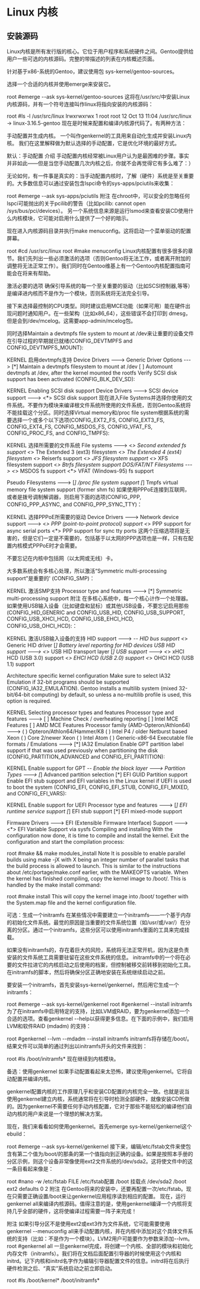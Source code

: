 # Linux 内核

## 安装源码
Linux内核是所有发行版的核心。它位于用户程序和系统硬件之间。Gentoo提供给用户一些可选的内核源码。完整的带描述的列表在内核概述页面。

针对基于x86-系统的Gentoo，建议使用包 sys-kernel/gentoo-sources。

选择一个合适的内核并使用emerge来安装它。

root #emerge --ask sys-kernel/gentoo-sources
这将在/usr/src/中安装Linux内核源码，并有一个符号连接叫作linux将指向安装的内核源码：

root #ls -l /usr/src/linux
lrwxrwxrwx    1 root   root    12 Oct 13 11:04 /usr/src/linux -> linux-3.16.5-gentoo
现在是时候来配置和编译内核源代码了。有两种方法：

手动配置并生成内核。
一个叫作genkernel的工具用来自动化生成并安装Linux内核。
我们在这里解释做为默认选择的手动配置，它是优化环境的最好方式。

默认：手动配置
介绍
手动配置内核经常被Linux用户认为是最困难的步骤。事实并非如此——但是当您手动配置几次内核之后，你就不会再觉得它有多么难了：）

无论如何，有一件事是真实的：当手动配置内核时，了解（硬件）系统是至关重要的。大多数信息可以通过安装包含lspci命令的sys-apps/pciutils来收集：

root #emerge --ask sys-apps/pciutils
 附注
在chroot中，可以安全的忽略任何lspci可能抛出的关于pcilib的警告（比如pcilib: cannot open /sys/bus/pci/devices）。
另一个系统信息来源是运行lsmod来查看安装CD使用什么内核模块，它可能对启用什么提供了一个好的暗示。

现在进入内核源码目录并执行make menuconfig。这将启动一个菜单驱动的配置屏幕。

root #cd /usr/src/linux
root #make menuconfig
Linux内核配置有很多很多的章节。我们先列出一些必须激活的选项（否则Gentoo将无法工作，或者离开附加的调整将无法正常工作）。我们同时在Gentoo维基上有一个Gentoo内核配置指南可能会在将来有帮助。

激活必要的选项
确保引导系统的每一个至关重要的驱动（比如SCSI控制器,等等）是编译进内核而不是作为一个模块，否则系统将无法完全引导。

接下来选择最控制的CPU类型。同时建议启用MCE功能（如果可用）能在硬件出现问题时通知用户。在一些架构（比如x86_64），这些错误不会打印到 dmesg，但是会到/dev/mcelog。这需要app-admin/mcelog包。

同时选择Maintain a devtmpfs file system to mount at /dev来让重要的设备文件在引导过程的早期就已就绪(CONFIG_DEVTMPFS and CONFIG_DEVTMPFS_MOUNT):

KERNEL 启用devtmpfs支持
Device Drivers --->
  Generic Driver Options --->
    [*] Maintain a devtmpfs filesystem to mount at /dev
    [ ]   Automount devtmpfs at /dev, after the kernel mounted the rootfs
Verify SCSI disk support has been activated (CONFIG_BLK_DEV_SD):

KERNEL Enabling SCSI disk support
Device Drivers --->
   SCSI device support  --->
      <*> SCSI disk support
现在进入File Systems并选择你使用的文件系统。不要作为模块来编译根文件系统所使用的文件系统，否则Gentoo系统将不能挂载这个分区。同时选择Virtual memory和/proc file system根据系统的需要选择一个或多个以下选项(CONFIG_EXT2_FS, CONFIG_EXT3_FS, CONFIG_EXT4_FS, CONFIG_MSDOS_FS, CONFIG_VFAT_FS, CONFIG_PROC_FS, and CONFIG_TMPFS):

KERNEL 选择所需要的文件系统
File systems --->
  <*> Second extended fs support
  <*> The Extended 3 (ext3) filesystem
  <*> The Extended 4 (ext4) filesystem
  <*> Reiserfs support
  <*> JFS filesystem support
  <*> XFS filesystem support
  <*> Btrfs filesystem support
  DOS/FAT/NT Filesystems  --->
    <*> MSDOS fs support
    <*> VFAT (Windows-95) fs support
 
Pseudo Filesystems --->
    [*] /proc file system support
    [*] Tmpfs virtual memory file system support (former shm fs)
如果使用PPPoE连接到互联网，或者是拨号调制解调器，则启用下面的选项(CONFIG_PPP, CONFIG_PPP_ASYNC, and CONFIG_PPP_SYNC_TTY)：

KERNEL 选择PPPoE所需要的驱动
Device Drivers --->
  Network device support --->
    <*> PPP (point-to-point protocol) support
    <*>   PPP support for async serial ports
    <*>   PPP support for sync tty ports
这两个压缩选项将是无害的，但是它们一定是不需要的，包括基于以太网的PPP选项也是一样，只有在配置内核模式PPPoE时才会需要。

不要忘记在内核中包括网（以太网或无线）卡。

大多数系统会有多核心处理，所以激活“Symmetric multi-processing support”是重要的' (CONFIG_SMP)：

KERNEL 激活SMP支持
Processor type and features  --->
  [*] Symmetric multi-processing support
 附注
在多核心系统中，每一个核心计作一个处理器。
如果使用USB输入设备（比如键盘和鼠标）或其他USB设备，不要忘记启用那些(CONFIG_HID_GENERIC and CONFIG_USB_HID, CONFIG_USB_SUPPORT, CONFIG_USB_XHCI_HCD, CONFIG_USB_EHCI_HCD, CONFIG_USB_OHCI_HCD):：

KERNEL 激活USB输入设备的支持
HID support  --->
    -*- HID bus support
    <*>   Generic HID driver
    [*]   Battery level reporting for HID devices
      USB HID support  --->
        <*> USB HID transport layer
  [*] USB support  --->
    <*>     xHCI HCD (USB 3.0) support
    <*>     EHCI HCD (USB 2.0) support
    <*>     OHCI HCD (USB 1.1) support


Architecture specific kernel configuration
Make sure to select IA32 Emulation if 32-bit programs should be supported (CONFIG_IA32_EMULATION). Gentoo installs a multilib system (mixed 32-bit/64-bit computing) by default, so unless a no-multilib profile is used, this option is required.

KERNEL Selecting processor types and features
Processor type and features  --->
   [ ] Machine Check / overheating reporting 
   [ ]   Intel MCE Features
   [ ]   AMD MCE Features
   Processor family (AMD-Opteron/Athlon64)  --->
      ( ) Opteron/Athlon64/Hammer/K8
      ( ) Intel P4 / older Netburst based Xeon
      ( ) Core 2/newer Xeon
      ( ) Intel Atom
      ( ) Generic-x86-64
Executable file formats / Emulations  --->
   [*] IA32 Emulation
Enable GPT partition label support if that was used previously when partitioning the disk (CONFIG_PARTITION_ADVANCED and CONFIG_EFI_PARTITION):

KERNEL Enable support for GPT
-*- Enable the block layer --->
   Partition Types --->
      [*] Advanced partition selection
      [*] EFI GUID Partition support
Enable EFI stub support and EFI variables in the Linux kernel if UEFI is used to boot the system (CONFIG_EFI, CONFIG_EFI_STUB, CONFIG_EFI_MIXED, and CONFIG_EFI_VARS):

KERNEL Enable support for UEFI
Processor type and features  --->
    [*] EFI runtime service support 
    [*]   EFI stub support
    [*]     EFI mixed-mode support
 
Firmware Drivers  --->
    EFI (Extensible Firmware Interface) Support  --->
        <*> EFI Variable Support via sysfs
Compiling and installing
With the configuration now done, it is time to compile and install the kernel. Exit the configuration and start the compilation process:

root #make && make modules_install
 Note
It is possible to enable parallel builds using make -jX with X being an integer number of parallel tasks that the build process is allowed to launch. This is similar to the instructions about /etc/portage/make.conf earlier, with the MAKEOPTS variable.
When the kernel has finished compiling, copy the kernel image to /boot/. This is handled by the make install command:

root #make install
This will copy the kernel image into /boot/ together with the System.map file and the kernel configuration file.



可选：生成一个initramfs
在某些情况中需要建立一个initramfs——一个基于内存的初始化文件系统。最觉的原因是当重要的文件系统位置（如/usr/或/var/）在分离的分区。通过一个initramfs，这些分区可以使用initramfs里面的工具来完成挂载。

如果没有initramfs的，存在着巨大的风险，系统将无法正常开机，因为这是负责安装的文件系统工具需要驻留在这些文件系统的信息。 initramfs中的一个将在必要的文件拉进它的内核启动之后使用的档案，但控制被移交前转移到初始化工具。在initramfs的脚本，然后将确保分区正确地安装在系统继续启动之前。

要安装一个initramfs，首先安装sys-kernel/genkernel，然后用它生成一个initramfs：

root #emerge --ask sys-kernel/genkernel
root #genkernel --install initramfs
为了在initramfs中启用特定的支持，比如LVM或RAID，要为genkernel添加一个合适的选项。查看genkernel --help以获得更多信息。在下面的示例中，我们启用LVM和软件RAID (mdadm) 的支持：

root #genkernel --lvm --mdadm --install initramfs
initramfs将存储在/boot/。结果文件可以简单的通过列出以initramfs开头的文件来找到：

root #ls /boot/initramfs*
现在继续到内核模块。

备选：使用genkernel
如果手动配置看起来太恐怖，建议使用genkernel。它将自动配置并编译内核。

genkernel配置内核的工作原理几乎和安装CD配置的内核完全一致。也就是说当使用genkernel建立内核，系统通常将在引导时检测全部硬件，就像安装CD所做的。因为genkernel不需要任何手动内核配置，它对于那些不能轻松的编译他们自动内核的用户来说是一个理想的解决方案。

现在，我们来看看如何使用genkernel。首先emerge sys-kernel/genkernel这个ebuild：

root #emerge --ask sys-kernel/genkernel
接下来，编辑/etc/fstab文件来使包含有第二个值为/boot/的那条的第一个值指向到正确的设备。如果是按照本手册的分区示例，则这个设备非常像使用ext2文件系统的/dev/sda2。这将使文件中的这一条目看起来像是：

root #nano -w /etc/fstab
FILE /etc/fstab配置 /boot 挂载点
/dev/sda2	/boot	ext2	defaults	0 2
 附注
在Gentoo将来的安装中，还要再配置一次/etc/fstab。现在只需要正确设置/boot来让genkernel应用程序读到相应的配置。
现在，运行genkernel all来编译内核源码。值得注意的是，使用genkernel编译一个内核将支持几乎全部的硬件，这将使编译过程需要一阵子来完成！

 附注
如果引导分区不是使用ext2或ext3作为文件系统，它可能需要使用genkernel --menuconfig all来手动配置内核，并在内核中添加对这个具体文件系统的支持（比如：不是作为一个模块）。LVM2用户可能要作为参数来添加--lvm。
root #genkernel all
一旦genkernel完成，将创建一个内核、全部的模块和初始化内存文件（initramfs）。我们将在文档后面配置引导器的时候使用这个内核和initrd。记下内核和initrd名字作为编辑引导器配置文件的信息。initrd将在后执行硬件检测之后、“真实”系统启动之前立即启动。

root #ls /boot/kernel* /boot/initramfs*